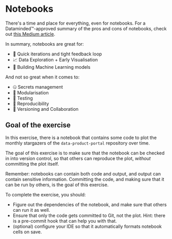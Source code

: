 # Notebooks

There's a time and place for everything, even for notebooks. For a Dataminded™-approved summary of the pros and cons of notebooks, check out [this Medium article](https://medium.com/datamindedbe/from-notebook-hell-to-container-heaven-20cbe05100a1). 

In summary, notebooks are great for:
- 💨 Quick iterations and tight feedback loop
- 📈 Data Exploration + Early Visualisation
- 🤖 Building Machine Learning models

And not so great when it comes to:
- 🤐 Secrets management
- 🧱 Modularisation
- 🧪 Testing
- 🔁 Reproducibility
- 📜 Versioning and Collaboration

## Goal of the exercise

In this exercise, there is a notebook that contains some code to plot the monthly stargazers of the `data-product-portal` repository over time.

The goal of this exercise is to make sure that the notebook can be checked in into version control, so that others can reproduce the plot, *without* committing the plot itself.

Remember: notebooks can contain both code and output, and output can contain sensitive information. Committing the code, and making sure that it can be run by others, is the goal of this exercise.

To complete the exercise, you should:
- Figure out the dependencies of the notebook, and make sure that others can run it as well.
- Ensure that only the code gets committed to Git, not the plot. Hint: there is a pre-commit hook that can help you with that.
- (optional) configure your IDE so that it automatically formats notebook cells on save.  